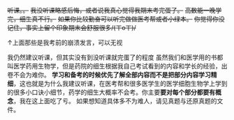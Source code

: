 ~~听课。。~~
~~我没听课略感后悔，或者说我真心觉得我期末考完蛋了。~~
~~高数能一晚学完，细生真不行。~~
~~如果你比较勤奋可以听完做做医考帮或者小绿本。~~
~~你觉得你没记住，事实上留个印象期末会舒服很多/(ㄒoㄒ)/~~

↑上面那些是我考前的崩溃发言，可以无视

我仍然建议听课，但其实没有到没听课就完蛋了的程度
虽然我们和医学用的书都叫医学药用生物学，但是药院的细生根据我自己考试看到的内容和学长的经验，出卷不会为难你。
**学习和备考的时候优先了解全部内容而不是把部分内容学习精细**，这也就是为什么我建议听课，在医考帮和很多医学生的医学细胞生物学上学到的很多小口诀小细节，药学的细生大概率不会考。你主要**要对每个部分都要有概念**，我在这上面吃了亏。
如果想知道具体多不为难人，请见真题与还原真题的文件。
